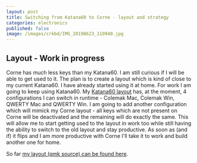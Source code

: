 ```yaml
---
layout: post
title: Switching from Katana60 to Corne - layout and strategy
categories: electronics
published: false
image: /images/crkbd/IMG_20190623_110940.jpg
---
```


## Layout - Work in progress

Corne has much less keys than my Katana60. I am still curious if I will be able to get used to it. The plan is to create a layout which is kind of close to my current Katana60. I have already started using it at home. For work I am going to keep using Katana60. My [Katana60
layout](https://github.com/qmk/qmk_firmware/tree/master/keyboards/katana60/keymaps/josefadamcik) has, at the moment, 4 configurations I can switch in runtime - Colemak Mac, Colemak Win, QWERTY Mac and QWERTY Win. I am going to add another configuration which will mimick my Corne layout - all keys which are not present on Corne will be deactivated and the remaining will do exactly the same. This will allow me to start getting used to the layout in work too while still having the ability to switch to the old layout and stay productive. As soon as (and if) it flips and I am more productive with Corne I'll take it to work and build another one for home.

So far [my layout (qmk source) can be found here](https://github.com/josefadamcik/qmk_firmware/tree/wip_crkbd/keyboards/crkbd/keymaps/josefadamcik).